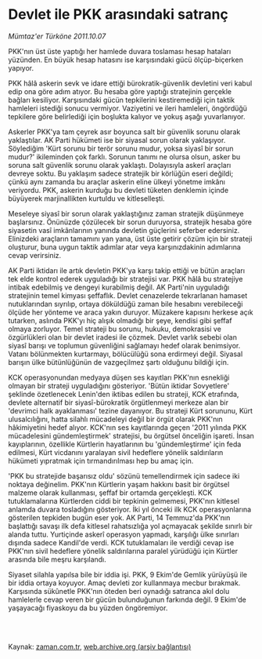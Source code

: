 # Devlet ile PKK arasındaki satranç

*Mümtaz'er Türköne 2011.10.07*

<td class="columnist-detail">
<p>PKK'nın üst üste yaptığı her hamlede duvara toslaması hesap hataları yüzünden. En büyük hesap hatasını ise karşısındaki gücü ölçüp-biçerken yapıyor.</p>
<p>
<div id="haberMetinDiv">
<p>PKK hâlâ askerin sevk ve idare ettiği bürokratik-güvenlik devletini veri kabul edip ona göre adım atıyor. Bu hesaba göre yaptığı stratejinin gerçekle bağları kesiliyor. Karşısındaki gücün tepkilerini kestiremediği için taktik hamleleri istediği sonucu vermiyor. Vaziyetini ve ileri hamleleri, öngördüğü tepkilere göre belirlediği için boşlukta kalıyor ve yokuş aşağı yuvarlanıyor.
<p>Askerler PKK'ya tam çeyrek asır boyunca salt bir güvenlik sorunu olarak yaklaştılar. AK Parti hükümeti ise bir siyasal sorun olarak yaklaşıyor. Söylediğim 'Kürt sorunu bir terör sorunu mudur, yoksa siyasî bir sorun mudur?' ikileminden çok farklı. Sorunun tanımı ne olursa olsun, asker bu soruna salt güvenlik sorunu olarak yaklaştı. Dolayısıyla askerî araçları devreye soktu. Bu yaklaşım sadece stratejik bir körlüğün eseri değildi; çünkü aynı zamanda bu araçlar askerin eline ülkeyi yönetme imkânı veriyordu. PKK, askerin kurduğu bu devleti tüketen denklemin içinde büyüyerek marjinallikten kurtuldu ve kitleselleşti.
<p>Meseleye siyasî bir sorun olarak yaklaştığınız zaman stratejik düşünmeye başlarsınız. Önünüzde çözülecek bir sorun duruyorsa, stratejik hesaba göre siyasetin vasî imkânlarının yanında devletin güçlerini seferber edersiniz. Elinizdeki araçların tamamını yan yana, üst üste getirir çözüm için bir strateji oluşturur, buna uygun taktik adımlar atar veya karşınızdakinin adımlarına cevap verirsiniz.
<p>AK Parti iktidarı ile artık devletin PKK'ya karşı takip ettiği ve bütün araçları tek elde kontrol ederek uyguladığı bir stratejisi var. PKK hâlâ bu stratejiye intibak edebilmiş ve dengeyi kurabilmiş değil. AK Parti'nin uyguladığı stratejinin temel kimyası şeffaflık. Devlet cenazelerde tekrarlanan hamaset nutuklarından sıyrılıp, ortaya döküldüğü zaman bile hesabını verebileceği ölçüde her yönteme ve araca yakın duruyor. Müzakere kapısını herkese açık tutarken, aslında PKK'yı hiç alışık olmadığı bir şeye, kendisi gibi şeffaf olmaya zorluyor. Temel strateji bu sorunu, hukuku, demokrasisi ve özgürlükleri olan bir devlet iradesi ile çözmek. Devlet varlık sebebi olan siyasî barışı ve toplumun güvenliğini sağlamayı hedef olarak benimsiyor. Vatanı bölünmekten kurtarmayı, bölücülüğü sona erdirmeyi değil. Siyasal barışın ülke bütünlüğünün de vazgeçilmez şartı olduğunu bildiği için.
<p>KCK operasyonundan medyaya düşen ses kayıtları PKK'nın esnekliği olmayan bir strateji uyguladığını gösteriyor. 'Bütün iktidar Sovyetlere' şeklinde özetlenecek Lenin'den iktibas edilen bu strateji, KCK etrafında, devlete alternatif bir siyasî-bürokratik örgütlenmeyi merkeze alan bir 'devrimci halk ayaklanması' tezine dayanıyor. Bu strateji Kürt sorununu, Kürt ulusalcılığını, hatta silahlı mücadeleyi değil bir örgüt olarak PKK'nın hâkimiyetini hedef alıyor. KCK'nın ses kayıtlarında geçen '2011 yılında PKK mücadelesini gündemleştirmek' stratejisi, bu örgütsel önceliğin işareti. İnsan kayıplarının, özellikle Kürtlerin hayatlarının bu 'gündemleştirme' için feda edilmesi, Kürt vicdanını yaralayan sivil hedeflere yönelik saldırıların hükümeti yıpratmak için tırmandırılması hep bu amaç için.
<p>'PKK bu stratejide başarısız oldu' sözünü temellendirmek için sadece iki noktaya değinelim. PKK'nın Kürtlerin yaşam hakkını basit bir örgütsel malzeme olarak kullanması, şeffaf bir ortamda gerçekleşti. KCK tutuklamalarına Kürtlerden ciddi bir tepkinin gelmemesi, PKK'nın kitlesel anlamda duvara tosladığını gösteriyor. İki yıl önceki ilk KCK operasyonlarına gösterilen tepkiden bugün eser yok. AK Parti, 14 Temmuz'da PKK'nın başlattığı savaşı ilk defa kitlesel rahatsızlığa yol açmayacak şekilde sınırlı bir alanda tuttu. Yurtiçinde askerî operasyon yapmadı, karşılığı ülke sınırları dışında sadece Kandil'de verdi. KCK tutuklamaları ile verdiği cevap ise PKK'nın sivil hedeflere yönelik saldırılarına paralel yürüdüğü için Kürtler arasında bile meşru karşılandı.
<p>Siyaset silahla yapılsa bile bir iddia işi. PKK, 9 Ekim'de Gemlik yürüyüşü ile bir iddia ortaya koyuyor. Amaç devleti zor kullanmaya mecbur bırakmak. Karşısında sükûnetle PKK'nın öteden beri oynadığı satranca akıl dolu hamlelerle cevap veren bir gücün bulunduğunun farkında değil. 9 Ekim'de yaşayacağı fiyaskoyu da bu yüzden öngöremiyor.</p></p></p></p></p></p></p></div>
</p>


<p><br>
		 </br></p></td>

Kaynak: [zaman.com.tr](http://zaman.com.tr/yazar.do?yazino=1187728), [web.archive.org (arşiv bağlantısı)](http://web.archive.org/web/20111216161732/http://www.zaman.com.tr:80/yazar.do?yazino=1187728)
